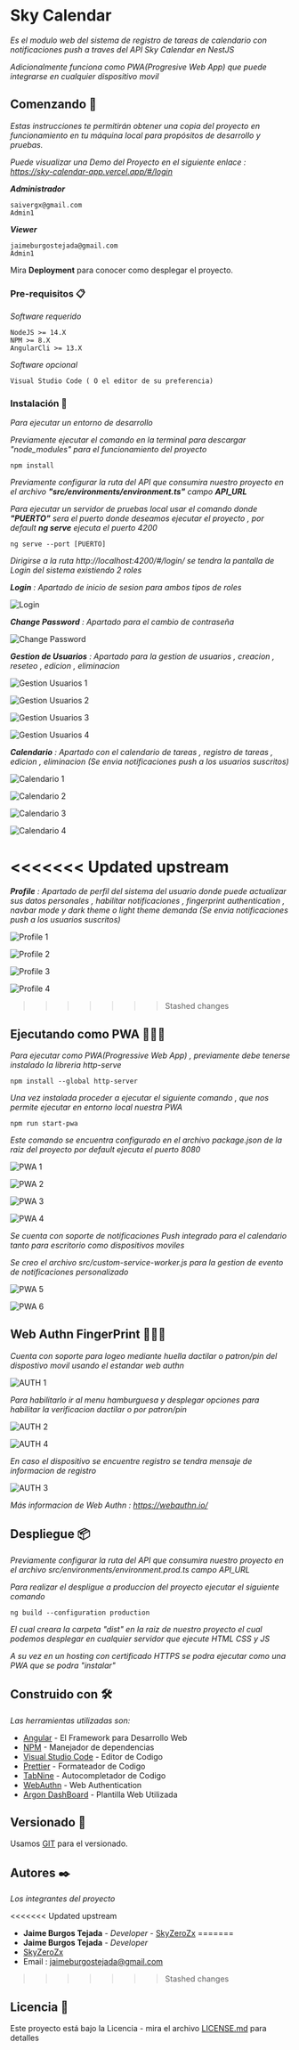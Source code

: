 # Sky Calendar

_Es el modulo web del sistema de registro de tareas de calendario con notificaciones push a traves del API Sky Calendar en NestJS_

_Adicionalmente funciona como PWA(Progresive Web App) que puede integrarse en cualquier dispositivo movil_

## Comenzando 🚀

_Estas instrucciones te permitirán obtener una copia del proyecto en funcionamiento en tu máquina local para propósitos de desarrollo y pruebas._

_Puede visualizar una Demo del Proyecto en el siguiente enlace : https://sky-calendar-app.vercel.app/#/login_

_**Administrador**_

```
saivergx@gmail.com
Admin1
```

_**Viewer**_

```
jaimeburgostejada@gmail.com
Admin1
```

Mira **Deployment** para conocer como desplegar el proyecto.

### Pre-requisitos 📋

_Software requerido_

```
NodeJS >= 14.X
NPM >= 8.X
AngularCli >= 13.X
```

_Software opcional_

```
Visual Studio Code ( O el editor de su preferencia)
```

### Instalación 🔧

_Para ejecutar un entorno de desarrollo_

_Previamente ejecutar el comando en la terminal para descargar "node_modules" para el funcionamiento del proyecto_

```
npm install
```

_Previamente configurar la ruta del API que consumira nuestro proyecto en el archivo **"src/environments/environment.ts"** campo **API_URL**_

_Para ejecutar un servidor de pruebas local usar el comando donde **"PUERTO"** sera el puerto donde deseamos ejecutar el proyecto , por default **ng serve** ejecuta el puerto 4200_

```
ng serve --port [PUERTO]
```

_Dirigirse a la ruta http://localhost:4200/#/login/ se tendra la pantalla de Login del sistema existiendo 2 roles_

_**Login** : Apartado de inicio de sesion para ambos tipos de roles_

![Login](/docs/layout/login.png)

_**Change Password** : Apartado para el cambio de contraseña_

![Change Password](/docs/layout/change-password.png)

_**Gestion de Usuarios** : Apartado para la gestion de usuarios , creacion , reseteo , edicion , eliminacion_

![Gestion Usuarios 1](/docs/layout/gestion_usuarios_1.png)

![Gestion Usuarios 2](/docs/layout/gestion_usuarios_2.png)

![Gestion Usuarios 3](/docs/layout/gestion_usuarios_3.png)

![Gestion Usuarios 4](/docs/layout/gestion_usuarios_4.png)

_**Calendario** : Apartado con el calendario de tareas , registro de tareas , edicion , eliminacion (Se envia notificaciones push a los usuarios suscritos)_

![Calendario 1](/docs/layout/calendario_1.png)

![Calendario 2](/docs/layout/calendario_2.png)

![Calendario 3](/docs/layout/calendario_3.png)

![Calendario 4](/docs/layout/calendario_4.png)

<<<<<<< Updated upstream
=======
_**Profile** : Apartado de perfil del sistema del usuario donde puede actualizar sus datos personales , habilitar notificaciones , fingerprint authentication , navbar mode y dark theme o light theme demanda (Se envia notificaciones push a los usuarios suscritos)_

![Profile 1](/docs/layout/profile-1.png)

![Profile 2](/docs/layout/profile-2.png)

![Profile 3](/docs/layout/profile-3.png)

![Profile 4](/docs/layout/profile-4.png)

>>>>>>> Stashed changes
## Ejecutando como PWA 👨🏻‍💻

_Para ejecutar como PWA(Progressive Web App) , previamente debe tenerse instalado la libreria http-serve_

```
npm install --global http-server
```

_Una vez instalada proceder a ejecutar el siguiente comando , que nos permite ejecutar en entorno local nuestra PWA_

```
npm run start-pwa
```

_Este comando se encuentra configurado en el archivo *package.json de la raiz del proyecto por default ejecuta el puerto 8080*_

![PWA 1](/docs/pwa/pwa_1.png)

![PWA 2](/docs/pwa/pwa_2.png)

![PWA 3](/docs/pwa/pwa_3.png)

![PWA 4](/docs/pwa/pwa_4.png)

_Se cuenta con soporte de notificaciones Push integrado para el calendario tanto para escritorio como dispositivos moviles_

_Se creo el archivo *src/custom-service-worker.js* para la gestion de evento de notificaciones personalizado_

![PWA 5](/docs/pwa/pwa_5.png)

![PWA 6](/docs/pwa/pwa_6.png)

## Web Authn FingerPrint 👨🏻‍💻

_Cuenta con soporte para logeo mediante huella dactilar o patron/pin del dispostivo movil usando el estandar web authn_

![AUTH 1](/docs/web-authn/web-authn_1.jpg)

_Para habilitarlo ir al menu hamburguesa y desplegar opciones para habilitar la verificacion dactilar o por patron/pin_

![AUTH 2](/docs/web-authn/web-authn_2.jpg)

![AUTH 4](/docs/web-authn/web-authn_4.jpg)

_En caso el dispositivo se encuentre registro se tendra mensaje de informacion de registro_

![AUTH 3](/docs/web-authn/web-authn_3.jpg)

_Más informacion de Web Authn : https://webauthn.io/_

## Despliegue 📦

_Previamente configurar la ruta del API que consumira nuestro proyecto en el archivo src/environments/environment.prod.ts campo API_URL_

_Para realizar el despligue a produccion del proyecto ejecutar el siguiente comando_

```
ng build --configuration production
```

_El cual creara la carpeta "dist" en la raiz de nuestro proyecto el cual podemos desplegar en cualquier servidor que ejecute HTML CSS y JS_

_A su vez en un hosting con certificado HTTPS se podra ejecutar como una PWA que se podra "instalar"_

## Construido con 🛠️

_Las herramientas utilizadas son:_

- [Angular](https://angular.io/docs) - El Framework para Desarrollo Web
- [NPM](https://www.npmjs.com/) - Manejador de dependencias
- [Visual Studio Code](https://code.visualstudio.com/) - Editor de Codigo
- [Prettier](https://prettier.io/) - Formateador de Codigo
- [TabNine](https://www.tabnine.com/) - Autocompletador de Codigo
- [WebAuthn](https://webauthn.io/) - Web Authentication
- [Argon DashBoard](https://demos.creative-tim.com/argon-dashboard-angular/#/documentation/tutorial) - Plantilla Web Utilizada

## Versionado 📌

Usamos [GIT](https://git-scm.com/) para el versionado.

## Autores ✒️

_Los integrantes del proyecto_

<<<<<<< Updated upstream
- **Jaime Burgos Tejada** - _Developer_ - [SkyZeroZx](https://github.com/SkyZeroZx)
=======
- **Jaime Burgos Tejada** - _Developer_
- [SkyZeroZx](https://github.com/SkyZeroZx)
- Email : jaimeburgostejada@gmail.com
>>>>>>> Stashed changes

## Licencia 📄

Este proyecto está bajo la Licencia - mira el archivo [LICENSE.md](LICENSE.md) para detalles
